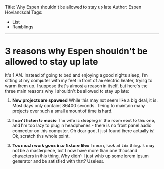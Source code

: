 Title: Why Espen shouldn't be allowed to stay up late
Author: Espen Hovlandsdal
Tags:
  - List
  - Ramblings
-----------------------------------------------------

# 3 reasons why Espen shouldn't be allowed to stay up late

It's 1 AM. Instead of going to bed and enjoying a good nights sleep,
I'm sitting at my computer with my feet in front of an electric heater,
trying to warm them up. I suppose that's almost a reason in itself, but
here's the three main reasons why I shouldn't be allowed to stay up late:

1. **New projects are spawned**
While this may not seem like a big deal, it is. Most days only contains 86400
seconds. Trying to maintain many projects over such a small amount of time
is hard.

2. **I can't listen to music**
The wife is sleeping in the room next to this one, and I'm too lazy to plug in
headphones - there is no front panel audio connector on this computer. Oh dear
god, I just found there actually is! Ok, scratch this whole point.

3. **Too much work goes into fixture files**
I mean, look at this thing. It may not be a masterpiece, but I now have more
than one thousand characters in this thing. Why didn't I just whip up some
lorem ipsum generator and be satisfied with that? Useless.
